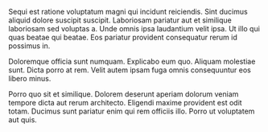 Sequi est ratione voluptatum magni qui incidunt reiciendis. Sint ducimus aliquid dolore suscipit suscipit. Laboriosam pariatur aut et similique laboriosam sed voluptas a. Unde omnis ipsa laudantium velit ipsa. Ut illo qui quas beatae qui beatae. Eos pariatur provident consequatur rerum id possimus in.
 Doloremque officia sunt numquam. Explicabo eum quo. Aliquam molestiae sunt. Dicta porro at rem. Velit autem ipsam fuga omnis consequuntur eos libero minus.
 Porro quo sit et similique. Dolorem deserunt aperiam dolorum veniam tempore dicta aut rerum architecto. Eligendi maxime provident est odit totam. Ducimus sunt pariatur enim qui rem officiis illo. Porro ut voluptatem aut quis.